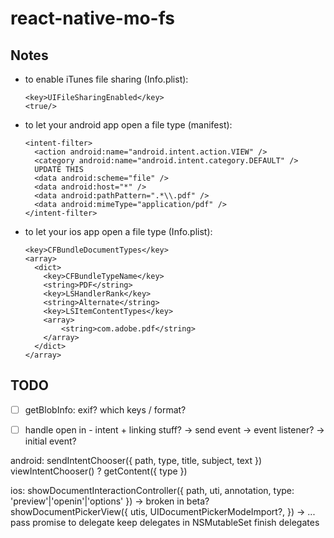 # react-native-mo-fs

## Notes

- to enable iTunes file sharing (Info.plist):
  ```
  <key>UIFileSharingEnabled</key>
  <true/>
  ```

- to let your android app open a file type (manifest):
  ```
  <intent-filter>
    <action android:name="android.intent.action.VIEW" />
    <category android:name="android.intent.category.DEFAULT" />
    UPDATE THIS
    <data android:scheme="file" />
    <data android:host="*" />
    <data android:pathPattern=".*\\.pdf" />
    <data android:mimeType="application/pdf" />
  </intent-filter>
  ```

- to let your ios app open a file type (Info.plist):
  ```
  <key>CFBundleDocumentTypes</key>
  <array>
    <dict>
      <key>CFBundleTypeName</key>
      <string>PDF</string>
      <key>LSHandlerRank</key>
      <string>Alternate</string>
      <key>LSItemContentTypes</key>
      <array>
          <string>com.adobe.pdf</string>
      </array>
    </dict>
  </array>
  ```

## TODO

- [ ] getBlobInfo: exif? which keys / format?

- [ ] handle open in - intent + linking stuff?
  -> send event
  -> event listener?
  -> initial event?


android:
sendIntentChooser({ path, type, title, subject, text })
viewIntentChooser() ?
getContent({ type })



ios:
showDocumentInteractionController({ path, uti, annotation, type: 'preview'|'openin'|'options' })
  -> broken in beta?
showDocumentPickerView({ utis, UIDocumentPickerModeImport?,  })
  -> ...
pass promise to delegate
keep delegates in NSMutableSet
finish delegates
